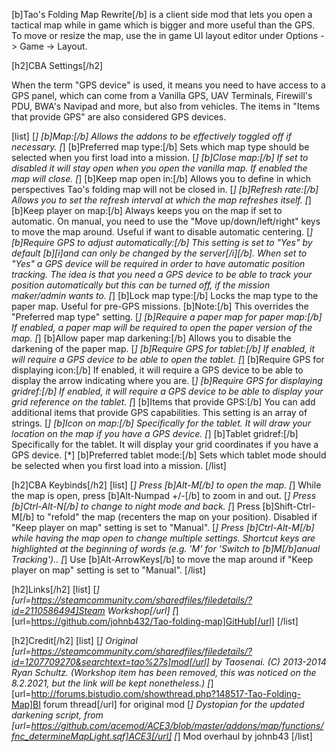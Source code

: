 [b]Tao's Folding Map Rewrite[/b] is a client side mod that lets you open a tactical map while in game which is bigger and more useful than the GPS. To move or resize the map, use the in game UI layout editor under Options -> Game -> Layout.

[h2]CBA Settings[/h2]

When the term "GPS device" is used, it means you need to have access to a GPS panel, which can come from a Vanilla GPS, UAV Terminals, Firewill's PDU, BWA's Navipad and more, but also from vehicles.
The items in "Items that provide GPS" are also considered GPS devices.

[list]
[*] [b]Map:[/b] Allows the addons to be effectively toggled off if necessary.
[*] [b]Preferred map type:[/b] Sets which map type should be selected when you first load into a mission.
[*] [b]Close map:[/b] If set to disabled it will stay open when you open the vanilla map. If enabled the map will close.
[*] [b]Keep map open in:[/b] Allows you to define in which perspectives Tao's folding map will not be closed in.
[*] [b]Refresh rate:[/b] Allows you to set the refresh interval at which the map refreshes itself.
[*] [b]Keep player on map:[/b] Always keeps you on the map if set to automatic. On manual, you need to use the "Move up/down/left/right" keys to move the map around. Useful if want to disable automatic centering.
[*] [b]Require GPS to adjust automatically:[/b] This setting is set to "Yes" by default [b][i]and can only be changed by the server[/i][/b].
When set to "Yes" a GPS device will be required in order to have automatic position tracking. The idea is that you need a GPS device to be able to track your position automatically but this can be turned off, if the mission maker/admin wants to.
[*] [b]Lock map type:[/b] Locks the map type to the paper map. Useful for pre-GPS missions. [b]Note:[/b] This overrides the "Preferred map type" setting.
[*] [b]Require a paper map for paper map:[/b] If enabled, a paper map will be required to open the paper version of the map.
[*] [b]Allow paper map darkening:[/b] Allows you to disable the darkening of the paper map.
[*] [b]Require GPS for tablet:[/b] If enabled, it will require a GPS device to be able to open the tablet.
[*] [b]Require GPS for displaying icon:[/b] If enabled, it will require a GPS device to be able to display the arrow indicating where you are.
[*] [b]Require GPS for displaying gridref:[/b] If enabled, it will require a GPS device to be able to display your grid reference on the tablet.
[*] [b]Items that provide GPS:[/b] You can add additional items that provide GPS capabilities. This setting is an array of strings.
[*] [b]Icon on map:[/b] Specifically for the tablet. It will draw your location on the map if you have a GPS device.
[*] [b]Tablet gridref:[/b] Specifically for the tablet. It will display your grid coordinates if you have a GPS device.
[*] [b]Preferred tablet mode:[/b] Sets which tablet mode should be selected when you first load into a mission.
[/list]

[h2]CBA Keybinds[/h2]
[list]
[*] Press [b]Alt-M[/b] to open the map.
[*] While the map is open, press [b]Alt-Numpad +/-[/b] to zoom in and out.
[*] Press [b]Ctrl-Alt-N[/b] to change to night mode and back.
[*] Press [b]Shift-Ctrl-M[/b] to "refold" the map (recenters the map on your position). Disabled if "Keep player on map" setting is set to "Manual".
[*] Press [b]Ctrl-Alt-M[/b] while having the map open to change multiple settings. Shortcut keys are highlighted at the beginning of words (e.g. 'M' for 'Switch to [b]M[/b]anual Tracking')..
[*] Use [b]Alt-ArrowKeys[/b] to move the map around if "Keep player on map" setting is set to "Manual".
[/list]

[h2]Links[/h2]
[list]
[*] [url=https://steamcommunity.com/sharedfiles/filedetails/?id=2110586494]Steam Workshop[/url]
[*] [url=https://github.com/johnb432/Tao-folding-map]GitHub[/url]
[/list]

[h2]Credit[/h2]
[list]
[*] Original [url=https://steamcommunity.com/sharedfiles/filedetails/?id=1207709270&searchtext=tao%27s]mod[/url] by Taosenai. (C) 2013-2014 Ryan Schultz. (Workshop item has been removed, this was noticed on the 8.2.2021, but the link will be kept nonetheless.)
[*] [url=http://forums.bistudio.com/showthread.php?148517-Tao-Folding-Map]BI forum thread[/url] for original mod
[*] Dystopian for the updated darkening script, from [url=https://github.com/acemod/ACE3/blob/master/addons/map/functions/fnc_determineMapLight.sqf]ACE3[/url]
[*] Mod overhaul by johnb43
[/list]

